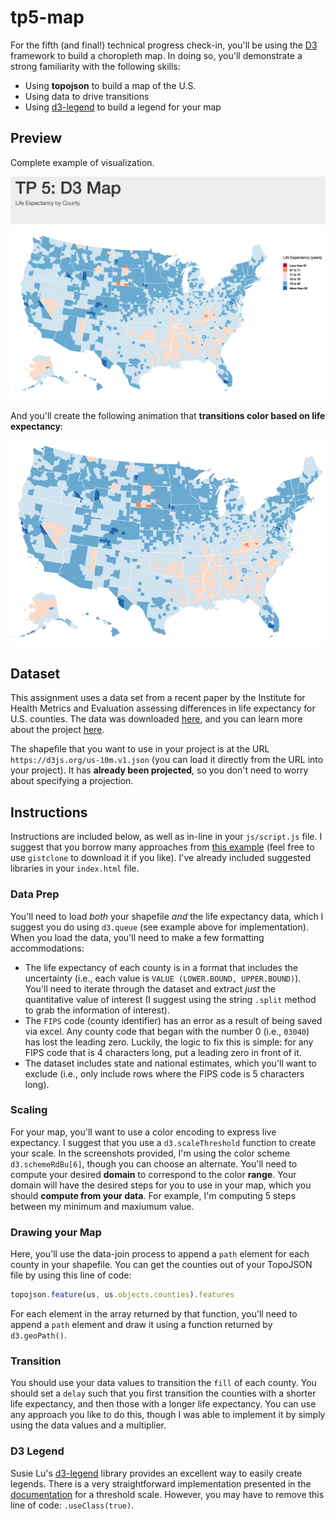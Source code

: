 # tp5-map

For the fifth (and final!) technical progress check-in, you'll be using the [D3](https://d3js.org/) framework to build a choropleth map. In doing so, you'll demonstrate a strong familiarity with the following skills:

- Using **topojson** to build a map of the U.S.
- Using data to drive transitions
- Using [d3-legend](http://d3-legend.susielu.com/) to build a legend for your map

## Preview
Complete example of visualization.

![Complete example](./imgs/complete.png)

And you'll create the following animation that **transitions color based on life expectancy**:

![Complete animation](./imgs/complete-animation.gif)

## Dataset
This assignment uses a data set from a recent paper by the Institute for Health Metrics and Evaluation assessing differences in life expectancy for U.S. counties. The data was downloaded [here](http://ghdx.healthdata.org/us-data), and you can learn more about the project [here](http://www.healthdata.org/news-release/growing-gap-between-longest-and-shortest-lifespans-us-emphasizes-need-policy-action).

The shapefile that you want to use in your project is at the URL `https://d3js.org/us-10m.v1.json` (you can load it directly from the URL into your project). It has **already been projected**, so you don't need to worry about specifying a projection. 

## Instructions
Instructions are included below, as well as in-line in your `js/script.js` file. I suggest that you borrow many approaches from [this example](https://bl.ocks.org/mbostock/4060606) (feel free to use `gistclone` to download it if you like). I've already included suggested libraries in your `index.html` file.

### Data Prep
You'll need to load _both_ your shapefile _and_ the life expectancy data, which I suggest you do using `d3.queue` (see example above for implementation). When you load the data, you'll need to make a few formatting accommodations:

- The life expectancy of each county is in a format that includes the uncertainty (i.e., each value is `VALUE (LOWER.BOUND, UPPER.BOUND)`). You'll need to iterate through the dataset and extract _just_ the quantitative value of interest (I suggest using the string `.split` method to grab the information of interest).
- The `FIPS` code (county identifier) has an error as a result of being saved via excel. Any county code that began with the number 0 (i.e., `03040`) has lost the leading zero. Luckily, the logic to fix this is simple: for any FIPS code that is 4 characters long, put a leading zero in front of it.
- The dataset includes state and national estimates, which you'll want to exclude (i.e., only include rows where the FIPS code is 5 characters long).

### Scaling
For your map, you'll want to use a color encoding to express live expectancy. I suggest that you use a `d3.scaleThreshold` function to create your scale. In the screenshots provided, I'm using the color scheme `d3.schemeRdBu[6]`, though you can choose an alternate. You'll need to compute your desired **domain** to correspond to the color **range**. Your domain will have the desired steps for you to use in your map, which you should **compute from your data**. For example, I'm computing 5 steps between my minimum and maxiumum value.

### Drawing your Map
Here, you'll use the data-join process to append a `path` element for each county in your shapefile. You can get the counties out of your TopoJSON file by using this line of code:

```javascript
topojson.feature(us, us.objects.counties).features
```

For each element in the array returned by that function, you'll need to append a `path` element and draw it using a function returned by `d3.geoPath()`.

### Transition
You should use your data values to transition the `fill` of each county. You should set a `delay` such that you first transition the counties with a shorter life expectancy, and then those with a longer life expectancy. You can use any approach you like to do this, though I was able to implement it by simply using the data values and a multiplier.

### D3 Legend
Susie Lu's [d3-legend](http://d3-legend.susielu.com/) library provides an excellent way to easily create legends. There is a very straightforward implementation presented in the [documentation](http://d3-legend.susielu.com/#color-threshold) for a threshold scale. However, you may have to remove this line of code: `.useClass(true)`. 
